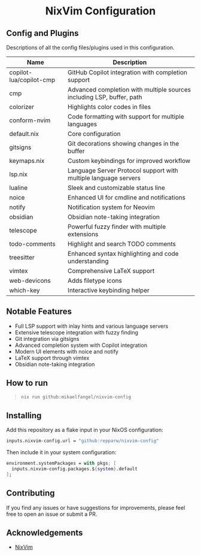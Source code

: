<h1 align="center">NixVim Configuration</h1>

## Config and Plugins

Descriptions of all the config files/plugins used in this configuration.

| Name | Description |
| --- | --- |
| copilot-lua/copilot-cmp | GitHub Copilot integration with completion support |
| cmp | Advanced completion with multiple sources including LSP, buffer, path |
| colorizer | Highlights color codes in files |
| conform-nvim | Code formatting with support for multiple languages |
| default.nix | Core configuration |
| gitsigns | Git decorations showing changes in the buffer |
| keymaps.nix | Custom keybindings for improved workflow |
| lsp.nix | Language Server Protocol support with multiple language servers |
| lualine | Sleek and customizable status line |
| noice | Enhanced UI for cmdline and notifications |
| notify | Notification system for Neovim |
| obsidian | Obsidian note-taking integration |
| telescope | Powerful fuzzy finder with multiple extensions |
| todo-comments | Highlight and search TODO comments |
| treesitter | Enhanced syntax highlighting and code understanding |
| vimtex | Comprehensive LaTeX support |
| web-devicons | Adds filetype icons |
| which-key | Interactive keybinding helper |

## Notable Features

- Full LSP support with inlay hints and various language servers
- Extensive telescope integration with fuzzy finding
- Git integration via gitsigns
- Advanced completion system with Copilot integration
- Modern UI elements with noice and notify
- LaTeX support through vimtex
- Obsidian note-taking integration

## How to run

> ```bash
> nix run github:mikaelfangel/nixvim-config
> ```

## Installing

Add this repository as a flake input in your NixOS configuration:

```nix
inputs.nixvim-config.url = "github:repparw/nixvim-config"
```

Then include it in your system configuration:

```nix
environment.systemPackages = with pkgs; [
  inputs.nixvim-config.packages.${system}.default
];
```

## Contributing

If you find any issues or have suggestions for improvements, please feel free to open an issue or submit a PR.

## Acknowledgements
* [NixVim](https://github.com/nix-community/nixvim)
